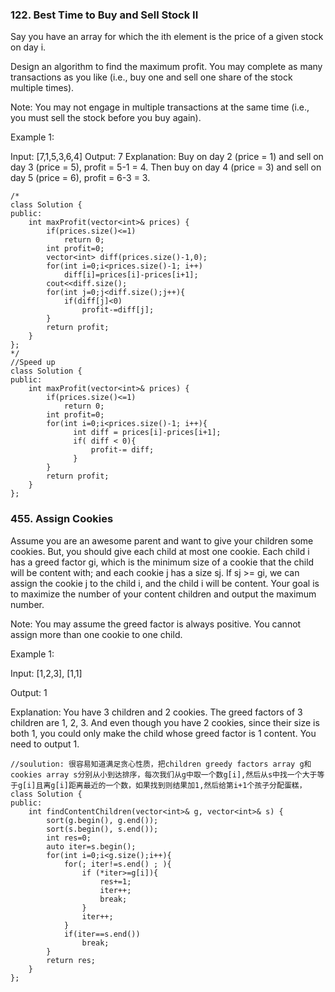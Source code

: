 ### 122. Best Time to Buy and Sell Stock II

Say you have an array for which the ith element is the price of a given stock on day i.

Design an algorithm to find the maximum profit. You may complete as many transactions as you like (i.e., buy one and sell one share of the stock multiple times).

Note: You may not engage in multiple transactions at the same time (i.e., you must sell the stock before you buy again).

Example 1:

Input: [7,1,5,3,6,4]
Output: 7
Explanation: Buy on day 2 (price = 1) and sell on day 3 (price = 5), profit = 5-1 = 4.
             Then buy on day 4 (price = 3) and sell on day 5 (price = 6), profit = 6-3 = 3.
             

```
/*
class Solution {
public:
    int maxProfit(vector<int>& prices) {
        if(prices.size()<=1)
            return 0;
        int profit=0;
        vector<int> diff(prices.size()-1,0);
        for(int i=0;i<prices.size()-1; i++)
            diff[i]=prices[i]-prices[i+1];
        cout<<diff.size();
        for(int j=0;j<diff.size();j++){
            if(diff[j]<0)
                profit-=diff[j];
        }     
        return profit;
    }
};
*/
//Speed up
class Solution {
public:
    int maxProfit(vector<int>& prices) {
        if(prices.size()<=1)
            return 0;
        int profit=0;
        for(int i=0;i<prices.size()-1; i++){
              int diff = prices[i]-prices[i+1];
              if( diff < 0){
                  profit-= diff;
              }
        }
        return profit;
    }
};
```
### 455. Assign Cookies

Assume you are an awesome parent and want to give your children some cookies. But, you should give each child at most one cookie. Each child i has a greed factor gi, which is the minimum size of a cookie that the child will be content with; and each cookie j has a size sj. If sj >= gi, we can assign the cookie j to the child i, and the child i will be content. Your goal is to maximize the number of your content children and output the maximum number.

Note:
You may assume the greed factor is always positive.
You cannot assign more than one cookie to one child.

Example 1:

Input: [1,2,3], [1,1]

Output: 1

Explanation: You have 3 children and 2 cookies. The greed factors of 3 children are 1, 2, 3. 
And even though you have 2 cookies, since their size is both 1, you could only make the child whose greed factor is 1 content.
You need to output 1.


```
//soulution: 很容易知道满足贪心性质，把children greedy factors array g和 cookies array s分别从小到达排序，每次我们从g中取一个数g[i],然后从s中找一个大于等于g[i]且离g[i]距离最近的一个数，如果找到则结果加1,然后给第i+1个孩子分配蛋糕，
class Solution {
public:
    int findContentChildren(vector<int>& g, vector<int>& s) {
        sort(g.begin(), g.end());
        sort(s.begin(), s.end());
        int res=0;
        auto iter=s.begin();
        for(int i=0;i<g.size();i++){
            for(; iter!=s.end() ; ){
                if (*iter>=g[i]){
                    res+=1;
                    iter++;
                    break;
                }
                iter++;
            }
            if(iter==s.end())
                break;
        }
        return res;
    }
};
```


